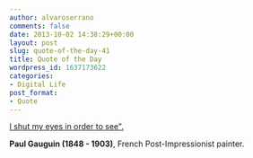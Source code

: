 ```yaml
---
author: alvaroserrano
comments: false
date: 2013-10-02 14:38:29+00:00
layout: post
slug: quote-of-the-day-41
title: Quote of the Day
wordpress_id: 1637173622
categories:
- Digital Life
post_format:
- Quote
---
```


[I shut my eyes in order to see".](http://www.quotationspage.com/quote/27127.html)

**Paul Gauguin (1848 - 1903)**, French Post-Impressionist painter.
